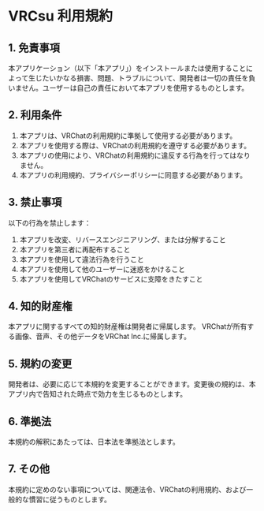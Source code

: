 # VRCsu 利用規約

## 1. 免責事項

本アプリケーション（以下「本アプリ」）をインストールまたは使用することによって生じたいかなる損害、問題、トラブルについて、開発者は一切の責任を負いません。ユーザーは自己の責任において本アプリを使用するものとします。

## 2. 利用条件

1. 本アプリは、VRChatの利用規約に準拠して使用する必要があります。
2. 本アプリを使用する際は、VRChatの利用規約を遵守する必要があります。
3. 本アプリの使用により、VRChatの利用規約に違反する行為を行ってはなりません。
4. 本アプリの利用規約、プライバシーポリシーに同意する必要があります。

## 3. 禁止事項

以下の行為を禁止します：

1. 本アプリを改変、リバースエンジニアリング、または分解すること
2. 本アプリを第三者に再配布すること
3. 本アプリを使用して違法行為を行うこと
4. 本アプリを使用して他のユーザーに迷惑をかけること
5. 本アプリを使用してVRChatのサービスに支障をきたすこと

## 4. 知的財産権

本アプリに関するすべての知的財産権は開発者に帰属します。
VRChatが所有する画像、音声、その他データをVRChat Inc.に帰属します。

## 5. 規約の変更

開発者は、必要に応じて本規約を変更することができます。変更後の規約は、本アプリ内で告知された時点で効力を生じるものとします。

## 6. 準拠法

本規約の解釈にあたっては、日本法を準拠法とします。

## 7. その他

本規約に定めのない事項については、関連法令、VRChatの利用規約、および一般的な慣習に従うものとします。 
